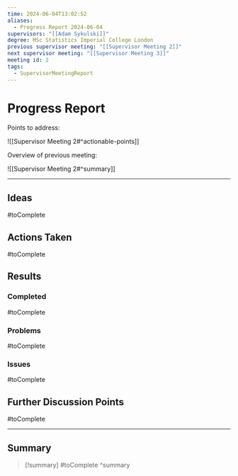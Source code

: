 ```yaml
---
time: 2024-06-04T13:02:52
aliases:
  - Progress Report 2024-06-04
supervisors: "[[Adam Sykulski]]"
degree: MSc Statistics Imperial College London
previous supervisor meeting: "[[Supervisor Meeting 2]]"
next supervisor meeting: "[[Supervisor Meeting 3]]"
meeting id: 2
tags:
  - SupervisorMeetingReport
---
```

# Progress Report

Points to address:

![[Supervisor Meeting 2#^actionable-points]]

Overview of previous meeting:

![[Supervisor Meeting 2#^summary]]

---
## Ideas

#toComplete

## Actions Taken

#toComplete

## Results

### Completed

#toComplete

### Problems

#toComplete

### Issues

#toComplete

## Further Discussion Points 

#toComplete

---

## Summary

> [!summary]
> #toComplete
^summary
